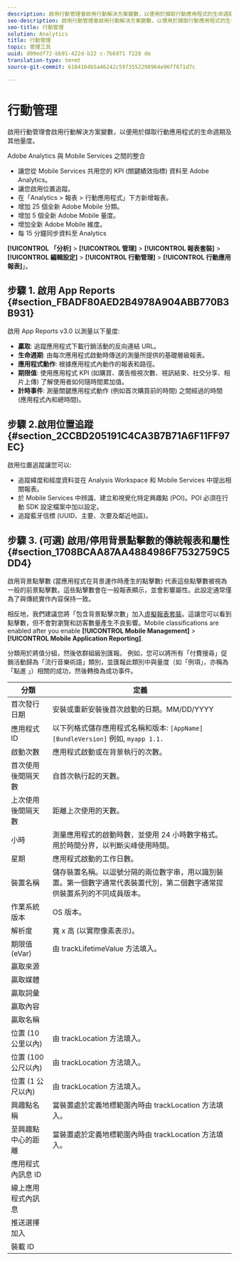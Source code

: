 ```yaml
---
description: 啟用行動管理會啟用行動解決方案變數，以便用於擷取行動應用程式的生命週期及其他量度。
seo-description: 啟用行動管理會啟用行動解決方案變數，以便用於擷取行動應用程式的生命週期及其他量度。
seo-title: 行動管理
solution: Analytics
title: 行動管理
topic: 管理工具
uuid: d09edf72-bb91-422d-b22 c-7b6971 f228 de
translation-type: tm+mt
source-git-commit: 6184104b5a46242c5973552298964e96ff671d7c

---
```



# 行動管理

啟用行動管理會啟用行動解決方案變數，以便用於擷取行動應用程式的生命週期及其他量度。

Adobe Analytics 與 Mobile Services 之間的整合

* 讓您從 Mobile Services 共用您的 KPI (關鍵績效指標) 資料至 Adobe Analytics。
* 讓您啟用位置追蹤。
* 在「Analytics &gt; 報表 &gt; 行動應用程式」下方新增報表。
* 增加 25 個全新 Adobe Mobile 分類。
* 增加 5 個全新 Adobe Mobile 量度。
* 增加全新 Adobe Mobile 維度。
* 每 15 分鐘同步資料至 Analytics

**[!UICONTROL 「分析]** &gt; **[!UICONTROL 管理]** &gt; **[!UICONTROL 報表套裝]** &gt; **[!UICONTROL 編輯設定]** &gt; **[!UICONTROL 行動管理]** &gt; **[!UICONTROL 行動應用報表]**」。

## 步驟 1. 啟用 App Reports {#section_FBADF80AED2B4978A904ABB770B3B931}

啟用 App Reports v3.0 以測量以下量度:

* **贏取**: 追蹤應用程式下載行銷活動的反向連結 URL。
* **生命週期**: 由每次應用程式啟動時傳送的測量所提供的基礎層級報表。
* **應用程式動作**: 根據應用程式內動作的報表和路徑。
* **期限值**: 使用應用程式 KPI (如購買、廣告檢視次數、視訊結束、社交分享、相片上傳) 了解使用者如何隨時間累加值。
* **計時事件**: 測量關鍵應用程式動作 (例如首次購買前的時間) 之間經過的時間 (應用程式內和總時間)。

## 步驟 2.啟用位置追蹤 {#section_2CCBD205191C4CA3B7B71A6F11FF97EC}

啟用位置追蹤讓您可以:

* 追蹤緯度和經度資料並在 Analysis Workspace 和 Mobile Services 中提出相關報表。
* 於 Mobile Services 中辨識、建立和視覺化特定興趣點 (POI)。POI 必須在行動 SDK 設定檔案中加以設定。
* 追蹤藍牙信標 (UUID、主要、次要及鄰近地區)。

## 步驟 3. (可選) 啟用/停用背景點擊數的傳統報表和屬性 {#section_1708BCAA87AA4884986F7532759C5DD4}

啟用背景點擊數 (當應用程式在背景運作時產生的點擊數) 代表這些點擊數被視為一般的前景點擊數。這些點擊數會在一般報表顯示，並會影響屬性。此設定通常僅為了與傳統實作內容保持一致。

相反地，我們建議您將「包含背景點擊次數」加入[虛擬報表套裝](../../components/vrs/vrs-about.md)。這讓您可以看到點擊數，但不會對瀏覽和訪客數量產生不良影響。Mobile classifications are enabled after you enable **[!UICONTROL Mobile Management]** &gt; **[!UICONTROL Mobile Application Reporting]**.

分類用於將值分組，然後依群組級別匯報。 例如，您可以將所有「付費搜尋」促銷活動歸為「流行音樂術語」類別，並匯報此類別中與量度（如「例項」，亦稱為「點進
」）相關的成功，然後轉換為成功事件。

| 分類 | 定義 |
|--- |--- |
| 首次發行日期 | 安裝或重新安裝後首次啟動的日期。MM/DD/YYYY |
| 應用程式 ID | 以下列格式儲存應用程式名稱和版本:   `[AppName] [BundleVersion]`  例如, `myapp 1.1.` |
| 啟動次數 | 應用程式啟動或在背景執行的次數。 |
| 首次使用後間隔天數 | 自首次執行起的天數。 |
| 上次使用後間隔天數 | 距離上次使用的天數。 |
| 小時 | 測量應用程式的啟動時數，並使用 24 小時數字格式。用於時間分界，以判斷尖峰使用時間。 |
| 星期 | 應用程式啟動的工作日數。 |
| 裝置名稱 | 儲存裝置名稱。以逗號分隔的兩位數字串，用以識別裝置。第一個數字通常代表裝置代別，第二個數字通常提供裝置系列的不同成員版本。 |
| 作業系統版本 | OS 版本。 |
| 解析度 | 寬 x 高 (以實際像素表示)。 |
| 期限值 (eVar) | 由 trackLifetimeValue 方法填入。 |
| 贏取來源 |  |
| 贏取媒體 |  |
| 贏取詞彙 |  |
| 贏取內容 |  |
| 贏取名稱 |  |
| 位置 (10 公里以內) | 由 trackLocation 方法填入。 |
| 位置 (100 公尺以內) | 由 trackLocation 方法填入。 |
| 位置 (1 公尺以內) | 由 trackLocation 方法填入。 |
| 興趣點名稱 | 當裝置處於定義地標範圍內時由 trackLocation 方法填入。 |
| 至興趣點中心的距離 | 當裝置處於定義地標範圍內時由 trackLocation 方法填入。 |
| 應用程式內訊息 ID |  |
| 線上應用程式內訊息 |  |
| 推送選擇加入 |  |
| 裝載 ID |  |

